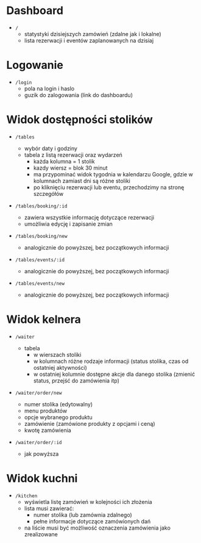 # Dashboard

- `/`
  - statystyki dzisiejszych zamówień (zdalne jak i lokalne)
  - lista rezerwacji i eventów zaplanowanych na dzisiaj

# Logowanie

- `/login`
  - pola na login i haslo
  - guzik do zalogowania (link do dashboardu)

# Widok dostępności stolików

- `/tables`
  - wybór daty i godziny
  - tabela z listą rezerwacji oraz wydarzeń
    - każda kolumna = 1 stolik
    - kazdy wiersz = blok 30 minut
    - ma przypominać widok tygodnia w kalendarzu Google, gdzie w kolumnach zamiast dni są różne stoliki
    - po kliknięciu rezerwacji lub eventu, przechodzimy na stronę szczegółów

- `/tables/booking/:id`
  - zawiera wszystkie informację dotyczące rezerwacji
  - umożliwia edycję i zapisanie zmian

- `/tables/booking/new`
  - analogicznie do powyższej, bez początkowych informacji

- `/tables/events/:id`
  - analogicznie do powyższej, bez początkowych informacji

- `/tables/events/new`
  - analogicznie do powyższej, bez początkowych informacji

# Widok kelnera

- `/waiter`
  - tabela
    - w wierszach stoliki
    - w kolumnach różne rodzaje informacji (status stolika, czas od ostatniej aktywności)
    - w ostatniej kolumnie dostępne akcje dla danego stolika (zmienić status, przejść do zamówienia itp)

- `/waiter/order/new`
  - numer stolika (edytowalny)
  - menu produktów
  - opcje wybranego produktu
  - zamówienie (zamówione produkty z opcjami i ceną)
  - kwotę zamówienia

- `/waiter/order/:id`
  - jak powyższa

# Widok kuchni

- `/kitchen`
  - wyświetla listę zamówień w kolejności ich złożenia
  - lista musi zawierać:
    - numer stolika (lub zamównia zdalnego)
    - pełne informacje dotyczące zamówionych dań
  - na liście musi być możliwość oznaczenia zamówienia jako zrealizowane
